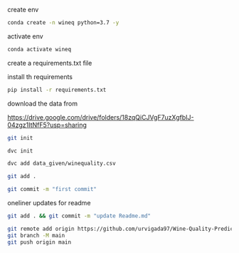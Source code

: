 create env
```bash
conda create -n wineq python=3.7 -y
```

activate env 
```bash
conda activate wineq
```

create a requirements.txt file

install th requirements
```bash
pip install -r requirements.txt
```

download the data from 

https://drive.google.com/drive/folders/18zqQiCJVgF7uzXgfbIJ-04zgz1ItNfF5?usp=sharing

```bash
git init
```

```bash
dvc init 
```

```bash
dvc add data_given/winequality.csv
```

```bash
git add .
```

```bash
git commit -m "first commit"
```

oneliner updates  for readme

```bash
git add . && git commit -m "update Readme.md"
```

```bash
git remote add origin https://github.com/urvigada97/Wine-Quality-Prediction.git
git branch -M main
git push origin main
```